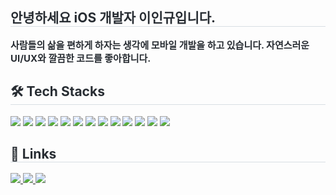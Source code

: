 <div style="text-align: left;"> 
    <h2 style="border-bottom: 1px solid #d8dee4; color: #282d33;"> 안녕하세요 iOS 개발자 이인규입니다. </h2>  
    <div style="font-weight: 700; font-size: 15px; text-align: left; color: #282d33;"> 사람들의 삶을 편하게 하자는 생각에 모바일 개발을 하고 있습니다. 자연스러운 UI/UX와 깔끔한 코드를 좋아합니다. </div> 
</div>

<div style="text-align: left;">
    <h2 style="border-bottom: 1px solid #d8dee4; color: #282d33;"> 🛠️ Tech Stacks </h2> 
    <div style="margin: ; text-align: left;"> 
        <img src="https://img.shields.io/badge/Swift-FA7343?style=flat-square&logo=swift&logoColor=white">
        <img src="https://img.shields.io/badge/UIKit-2396F3?style=flat-square&logo=uikit&logoColor=white">
        <img src="https://img.shields.io/badge/SwiftUI-0071E3?style=flat-square&logo=swift&logoColor=white">
        <img src="https://img.shields.io/badge/RxSwift-B7178C?style=flat-square&logo=reactivex&logoColor=white">
        <img src="https://img.shields.io/badge/Combine-5A5A5A?style=flat-square&logo=apple&logoColor=white">
        <img src="https://img.shields.io/badge/Core Motion-FF9500?style=flat-square&logo=apple&logoColor=white">
        <img src="https://img.shields.io/badge/Core Location-FF9500?style=flat-square&logo=apple&logoColor=white">
        <img src="https://img.shields.io/badge/Auto Layout-2396F3?style=flat-square&logo=uikit&logoColor=white">
        <img src="https://img.shields.io/badge/Git-F05032?style=flat-square&logo=git&logoColor=white">
        <img src="https://img.shields.io/badge/Java-007396?style=flat-square&logo=openjdk&logoColor=white">
        <img src="https://img.shields.io/badge/Spring Boot-6DB33F?style=flat-square&logo=springboot&logoColor=white">
        <img src="https://img.shields.io/badge/MySQL-4479A1?style=flat-square&logo=mysql&logoColor=white">
        <img src="https://img.shields.io/badge/Amazon AWS-232F3E?style=flat-square&logo=amazonaws&logoColor=white">
    </div>
</div>

<div style="text-align: left;">
    <h2 style="border-bottom: 1px solid #d8dee4; color: #282d33;"> 🔗 Links </h2> 
    <div style="text-align: left;"> 
        <a href="https://veiled-grape-eae.notion.site/iOS-5983dfe6f01746c1a2ebca728c1d8727" target="_blank">
            <img src="https://img.shields.io/badge/Resume-4285F4?style=flat-square&logo=googlechrome&logoColor=white">
        </a> 
        <a href="https://veiled-grape-eae.notion.site/5502bcd284684f5b8113b7d010fb5d25" target="_blank">
            <img src="https://img.shields.io/badge/Portfolio-24292F?style=flat-square&logo=github&logoColor=white">
        </a> 
        <a href="https://medium.com/peppermint100" target="_blank">
            <img src="https://img.shields.io/badge/Blog-21759B?style=flat-square&logo=wordpress&logoColor=white">
        </a>
    </div>
</div>
